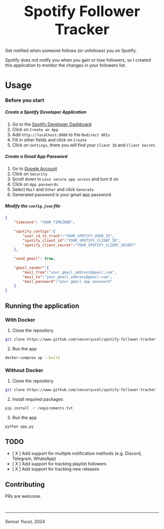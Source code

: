 <h1 style="font-size: 48px" align="center">Spotify Follower Tracker</h1>

Get notified when someone follows (or unfollows) you on Spotify.

Spotify does not notify you when you gain or lose followers, so I created this application to monitor the changes in your followers list.

# Usage

### Before you start

##### Create a Spotify Developer Application
1. Go to the [Spotify Developer Dashboard](https://developer.spotify.com/dashboard/applications)
2. Click on `Create an App`
3. Add `http://localhost:8080` to the `Redirect URIs`
4. Fill in other fields and click on `Create`
5. Click on `Settings`, there you will find your `Client ID` and `Client Secret`.

##### Create a Gmail App Password
1. Go to [Google Account](https://myaccount.google.com/)
2. Click on `Security`
3. Scroll down to `Less secure app access` and turn it on
4. Click on `App passwords`
5. Select `Mail` and `Other` and click `Generate`
6. Generated password is your gmail app password.

##### Modify the `config.json` file
```json
{
    "timezone": "YOUR_TIMEZONE",
    
    "spotify_configs":{
        "user_id_to_track":"YOUR_SPOTIFY_USER_ID",
        "spotify_client_id":"YOUR_SPOTIFY_CLIENT_ID",
        "spotify_client_secret":"YOUR_SPOTIFY_CLIENT_SECRET"
    },
    
    "send_gmail": true,
    
    "gmail_sender":{
        "mail_from":"your_gmail_address@gmail.com",
        "mail_to":"your_gmail_address@gmail.com",
        "mail_password":"your gmail app password"
    }
}
```


## Running the application

### With Docker
1. Clone the repository

```bash
git clone https://www.github.com/senceryucel/spotify-follower-tracker
```

2. Run the app

```bash
docker-compose up --build
```

### Without Docker
1. Clone the repository

```bash
git clone https://www.github.com/senceryucel/spotify-follower-tracker
```

2. Install required packages

```bash
pip install -r requirements.txt
```

3. Run the app

```bash
python app.py
```

## TODO
- [ X ] Add support for multiple notification methods (e.g. Discord, Telegram, WhatsApp)
- [ X ] Add support for tracking playlist followers
- [ X ] Add support for tracking new releases

## Contributing
PRs are welcome. 

<br>

***
###### Sencer Yucel, 2024